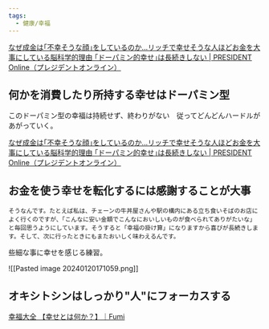 ```yaml
---
tags:
  - 健康/幸福
---
```

[なぜ成金は｢不幸そうな顔｣をしているのか…リッチで幸せそうな人ほどお金を大事にしている脳科学的理由 ｢ドーパミン的幸せ｣は長続きしない | PRESIDENT Online（プレジデントオンライン）](https://president.jp/articles/-/77160?page=1)

## 何かを消費したり所持する幸せはドーパミン型

このドーパミン型の幸福は持続せず、終わりがない　従ってどんどんハードルがあがっていく。

[なぜ成金は｢不幸そうな顔｣をしているのか…リッチで幸せそうな人ほどお金を大事にしている脳科学的理由 ｢ドーパミン的幸せ｣は長続きしない | PRESIDENT Online（プレジデントオンライン）](https://president.jp/articles/-/77160?page=1)

## お金を使う幸せを転化するには感謝することが大事 

```
そうなんです。たとえば私は、チェーンの牛丼屋さんや駅の構内にある立ち食いそばのお店によく行くのですが、「こんなに安い金額でこんなにおいしいものが食べられてありがたいな」と毎回思うようにしています。そうすると「幸福の掛け算」になりますから喜びが長続きします。そして、次に行ったときにもまたおいしく味わえるんです。
```

些細な事に幸せを感じる練習。

![[Pasted image 20240120171059.png]]

## オキシトシンはしっかり"人"にフォーカスする
[幸福大全 【幸せとは何か？】｜Fumi](https://note.com/fumis_output/n/naeae4ebe2183)

